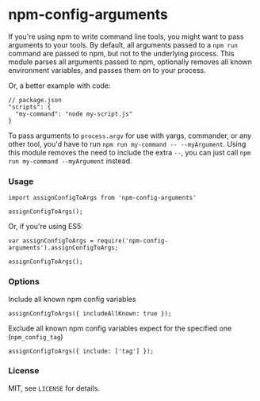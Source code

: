# npm-config-arguments

If you're using npm to write command line tools, you might want to pass arguments to your tools. By default, all arguments passed to a `npm run` command are passed to npm, but not to the underlying process. This module parses all arguments passed to npm, optionally removes all known environment variables, and passes them on to your process.

Or, a better example with code:

```
// package.json
"scripts": {
  "my-command": "node my-script.js"
}
```

To pass arguments to `process.argv` for use with yargs, commander, or any other tool, you'd have to run `npm run my-command -- --myArgument`. Using this module removes the need to include the extra `--`, you can just call `npm run my-command --myArgument` instead.

### Usage
```
import assignConfigToArgs from 'npm-config-arguments'

assignConfigToArgs();
```

Or, if you're using ES5:

```
var assignConfigToArgs = require('npm-config-arguments').assignConfigToArgs;

assignConfigToArgs();
```

### Options
Include all known npm config variables
```
assignConfigToArgs({ includeAllKnown: true });
```

Exclude all known npm config variables expect for the specified one (`npm_config_tag`)
```
assignConfigToArgs({ include: ['tag'] });
```

### License
MIT, see `LICENSE` for details.
